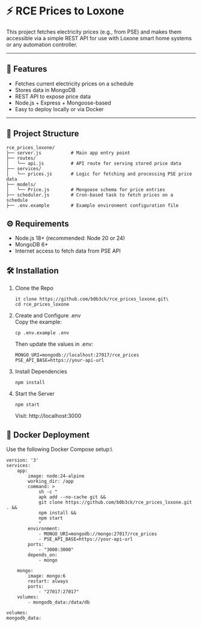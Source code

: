 # ⚡ RCE Prices to Loxone

This project fetches electricity prices (e.g., from PSE) and makes them accessible via a simple REST API for use with Loxone smart home systems or any automation controller.

---

## 🚀 Features

- Fetches current electricity prices on a schedule
- Stores data in MongoDB
- REST API to expose price data
- Node.js + Express + Mongoose-based
- Easy to deploy locally or via Docker

---

## 📁 Project Structure

```text
rce_prices_loxone/
├── server.js           # Main app entry point
├── routes/
│   └── api.js          # API route for serving stored price data
├── services/
│   └── prices.js       # Logic for fetching and processing PSE price data
├── models/
│   └── Price.js        # Mongoose schema for price entries
├── scheduler.js        # Cron-based task to fetch prices on a schedule
├── .env.example        # Example environment configuration file
```
## ⚙️ Requirements

- Node.js 18+ (recommended: Node 20 or 24)
- MongoDB 6+
- Internet access to fetch data from PSE API

## 🛠 Installation

1. Clone the Repo
    ```text
    it clone https://github.com/b0b3ck/rce_prices_loxone.git\
    cd rce_prices_loxone
    ```
2. Create and Configure .env\
Copy the example:
    ```text
    cp .env.example .env
    ```
    Then update the values in .env:
    ```text
    MONGO_URI=mongodb://localhost:27017/rce_prices
    PSE_API_BASE=https://your-api-url
    ```
3. Install Dependencies
    ```text
    npm install
    ```
4. Start the Server
    ```text
    npm start
    ```
    Visit: http://localhost:3000

## 🐳 Docker Deployment
Use the following Docker Compose setup:\
    
    version: '3'
    services:
        app:
            image: node:24-alpine
            working_dir: /app
            command: >
                sh -c "
                apk add --no-cache git &&
                git clone https://github.com/b0b3ck/rce_prices_loxone.git . &&
                npm install &&
                npm start
                "
            environment:
                - MONGO_URI=mongodb://mongo:27017/rce_prices
                - PSE_API_BASE=https://your-api-url
            ports:
                - "3000:3000"
            depends_on:
                - mongo

        mongo:
            image: mongo:6
            restart: always
            ports:
                - "27017:27017"
        volumes:
            - mongodb_data:/data/db

    volumes:
    mongodb_data: